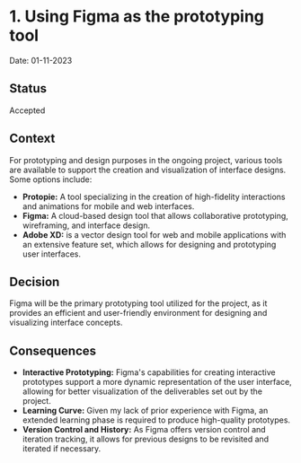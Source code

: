 # 1. Using Figma as the prototyping tool

Date: 01-11-2023

## Status

Accepted

## Context

For prototyping and design purposes in the ongoing project, various tools are available to support the creation and visualization of interface designs. Some options include:
* **Protopie:** A tool specializing in the creation of high-fidelity interactions and animations for mobile and web interfaces.
* **Figma:** A cloud-based design tool that allows collaborative prototyping, wireframing, and interface design. 
* **Adobe XD:** is a vector design tool for web and mobile applications with an extensive feature set, which allows for designing and prototyping user interfaces. 

## Decision

Figma will be the primary prototyping tool utilized for the project, as it provides an efficient and user-friendly environment for designing and visualizing interface concepts.

## Consequences

* **Interactive Prototyping:**  Figma's capabilities for creating interactive prototypes support a more dynamic representation of the user interface, allowing for better visualization of the deliverables set out by the project.
* **Learning Curve:**  Given my lack of prior experience with Figma, an extended learning phase is required to produce high-quality prototypes.
* **Version Control and History:** As Figma offers version control and iteration tracking, it allows for previous designs to be revisited and iterated if necessary.
